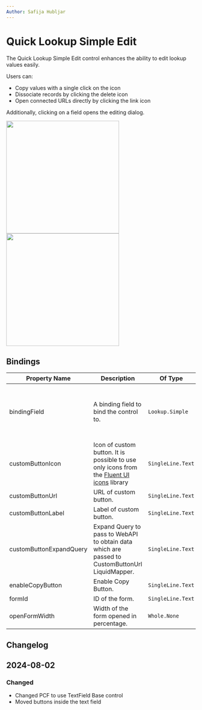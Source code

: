 ```yaml
---
Author: Safija Hubljar
---
```

# Quick Lookup Simple Edit

<p>The Quick Lookup Simple Edit control enhances the ability to edit lookup values easily.</p>
<p> Users can:</p>
<ul>
  <li>Copy values with a single click on the icon</li>
  <li>Dissociate records by clicking the delete icon</li>
  <li>Open connected URLs directly by clicking the link icon</li>
</ul>
<p>Additionally, clicking on a field opens the editing dialog.</p>


<img src='/.attachments/applications/Controls/quicklookupsimpleedit-1.png' width="300px" />
<img src='/.attachments/applications/Controls/quicklookupsimpleedit.png' width="300px" />


## Bindings

<table>
  <thead>
    <tr>
      <th>Property Name</th>
      <th>Description</th>
      <th>Of Type</th>
      <th>Input</th>
      <th>Output</th>
      <th>Usage</th>
      <th>Required</th>
    </tr>
  </thead>
  <tbody>
    <tr>
      <td>bindingField</td>
      <td>A binding field to bind the control to.</td>
      <td><code>Lookup.Simple</code></td>
      <td>
        <code>{ entityType: "talxis_address", </br> id: "d5fa380a-aa37-ef11-8409-0022489d8923", </br> name: "K pérovně 945/7, Hostivař, 10200 Praha 10" }</code>
      </td>
      <td>  
      <code>{ entityType: "talxis_address", </br> id: "d5fa380a-aa37-ef11-8409-0022489d8923", </br> name: "K Pérovně 945/7, Hostivař, 10200 Praha 18 Czech Republic" }</code>
        </td>
      <td><code>bound</code></td>
      <td><code>true</code></td>
    </tr>
    <tr>
      <td>customButtonIcon</td>
      <td>Icon of custom button. It is possible to use only icons from the <a href="https://uifabricicons.azurewebsites.net/" target="_blank">Fluent UI icons</a> library</td>
      <td><code>SingleLine.Text</code></td>
      <td>
        <code>POI</code>
      </td>
      <td>N/A</td>
      <td><code>input</code></td>
      <td><code>false</code></td>
    </tr>
    <tr>
      <td>customButtonUrl</td>
      <td>URL of custom button.</td>
      <td><code>SingleLine.Text</code></td>
      <td>
        <code>https://www.google.com/maps/search/?api=1&query=50.0662464,14.5293889</code>
      </td>
      <td>N/A</td>
      <td><code>input</code></td>
      <td><code>false</code></td>
    </tr>
    <tr>
      <td>customButtonLabel</td>
      <td>Label of custom button.</td>
      <td><code>SingleLine.Text</code></td>
      <td>
        <code>Submit</code>
      </td>
      <td>N/A</td>
      <td><code>input</code></td>
      <td><code>false</code></td>
    </tr>
    <tr>
      <td>customButtonExpandQuery</td>
      <td>Expand Query to pass to WebAPI to obtain data which are passed to CustomButtonUrl LiquidMapper.</td>
      <td><code>SingleLine.Text</code></td>
      <td>
        <code>talxis_Child_talxis_Parent_talxis_Parent($select=talxis_name)</code>
      </td>
      <td>N/A</td>
      <td><code>input</code></td>
      <td><code>false</code></td>
    </tr>
    <tr>
      <td>enableCopyButton</td>
      <td>Enable Copy Button.</td>
      <td><code>SingleLine.Text</code></td>
      <td>
        <code>true</code>
      </td>
      <td>N/A</td>
      <td><code>input</code></td>
      <td><code>false</code></td>
    </tr>
    <tr>
      <td>formId</td>
      <td>ID of the form.</td>
      <td><code>SingleLine.Text</code></td>
      <td>
        <code>0f98e335-c08a-4921-b925-09ef9a517c12</code>
      </td>
      <td>N/A</td>
      <td><code>input</code></td>
      <td><code>false</code></td>
    </tr>
    <tr>
      <td>openFormWidth</td>
      <td>Width of the form opened in percentage.</td>
      <td><code>Whole.None</code></td>
      <td>
        <code>60</code>
      </td>
      <td>N/A</td>
      <td><code>input</code></td>
      <td><code>false</code></td>
    </tr>
  </tbody>
</table>

## Changelog

 <h2>2024-08-02</h2>
 <h3> Changed</h3>
<ul>
  <li>Changed PCF to use TextField Base control</li>
  <li>Moved buttons inside the text field</li>
</ul>


